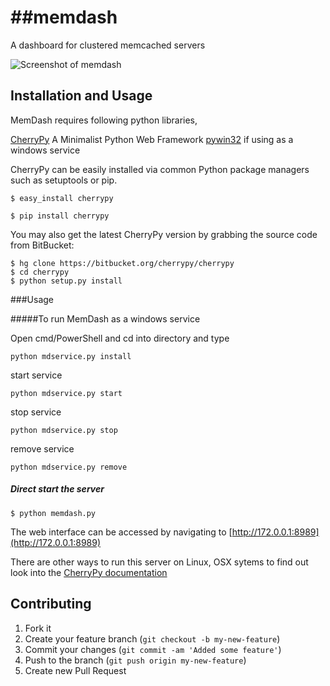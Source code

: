 ##memdash
=======
A dashboard for clustered memcached servers

![Screenshot of memdash](https://github.com/gamunuud/memdash/raw/screenshot.png)

## Installation and Usage

MemDash requires following python libraries,

[CherryPy](http://www.cherrypy.org/) A Minimalist Python Web Framework
[pywin32](http://sourceforge.net/projects/pywin32/) if using as a windows service

CherryPy can be easily installed via common Python package managers such as setuptools or pip.

```
$ easy_install cherrypy
```
```
$ pip install cherrypy
```

You may also get the latest CherryPy version by grabbing the source code from BitBucket:

```
$ hg clone https://bitbucket.org/cherrypy/cherrypy
$ cd cherrypy
$ python setup.py install
```

###Usage

#####To run MemDash as a windows service

Open cmd/PowerShell and cd into directory and type

```
python mdservice.py install
```

start service

```
python mdservice.py start
```

stop service 

```
python mdservice.py stop
```

remove service
```
python mdservice.py remove
```

##### Direct start the server

```
$ python memdash.py
```

The web interface can be accessed by navigating to [http://172.0.0.1:8989](http://172.0.0.1:8989)

There are other ways to run this server on Linux, OSX sytems
to find out look into the [CherryPy documentation](http://docs.cherrypy.org/en/latest/)

## Contributing

1. Fork it
2. Create your feature branch (`git checkout -b my-new-feature`)
3. Commit your changes (`git commit -am 'Added some feature'`)
4. Push to the branch (`git push origin my-new-feature`)
5. Create new Pull Request
